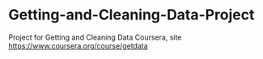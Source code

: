 # Getting-and-Cleaning-Data-Project
Project for Getting and Cleaning Data Coursera, site https://www.coursera.org/course/getdata
